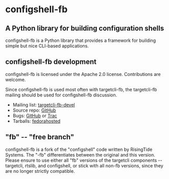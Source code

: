 configshell-fb
==============

A Python library for building configuration shells
--------------------------------------------------
configshell-fb is a Python library that provides a framework
for building simple but nice CLI-based applications.

configshell-fb development
--------------------------
configshell-fb is licensed under the Apache 2.0 license. Contributions are welcome.

Since configshell-fb is used most often with targetcli-fb, the
targetcli-fb mailing should be used for configshell-fb discussion.

 * Mailing list: [targetcli-fb-devel](https://lists.fedorahosted.org/mailman/listinfo/targetcli-fb-devel)
 * Source repo: [GitHub](https://github.com/agrover/configshell-fb)
 * Bugs: [GitHub](https://github.com/agrover/configshell-fb/issues) or [Trac](https://fedorahosted.org/targetcli-fb/)
 * Tarballs: [fedorahosted](https://fedorahosted.org/releases/t/a/targetcli-fb/)

"fb" -- "free branch"
---------------------

configshell-fb is a fork of the "configshell" code written by
RisingTide Systems. The "-fb" differentiates between the original and
this version. Please ensure to use either all "fb" versions of the
targetcli components -- targetcli, rtslib, and configshell, or stick
with all non-fb versions, since they are no longer strictly
compatible.
